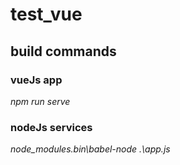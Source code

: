 # test_vue

## build commands
### vueJs app
_npm run serve_
### nodeJs services 
_node_modules\.bin\babel-node .\app.js_
